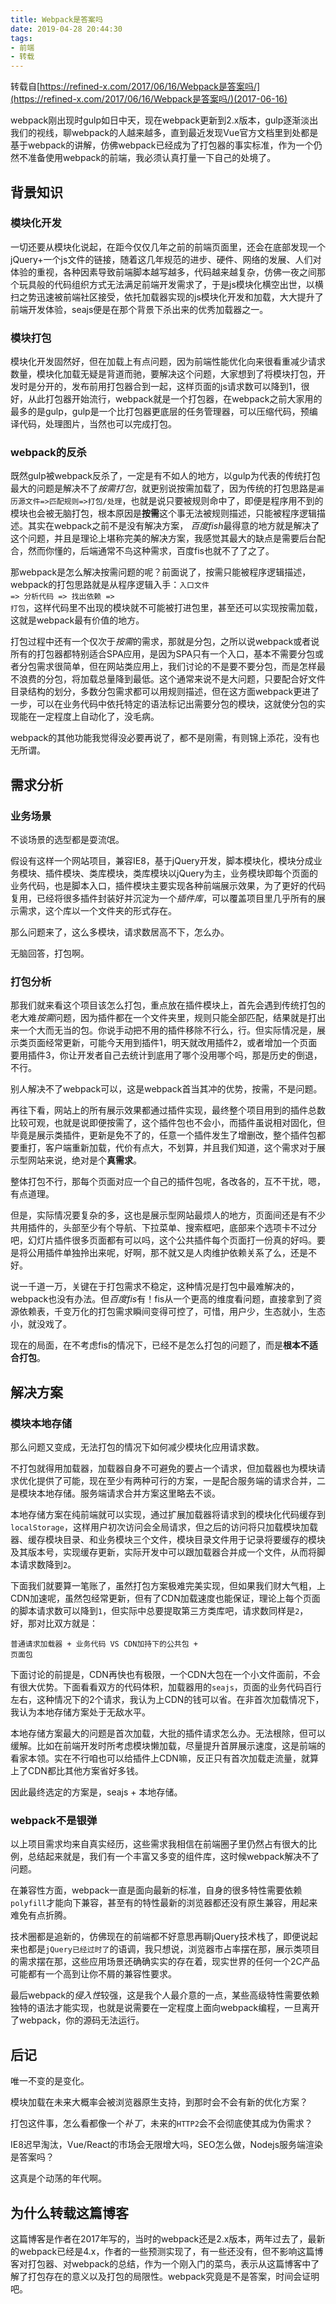 ```yaml
---
title: Webpack是答案吗
date: 2019-04-28 20:44:30
tags:
- 前端
- 转载
---
```

转载自[https://refined-x.com/2017/06/16/Webpack是答案吗/](https://refined-x.com/2017/06/16/Webpack是答案吗/)(2017-06-16)

webpack刚出现时gulp如日中天，现在webpack更新到2.x版本，gulp逐渐淡出我们的视线，聊webpack的人越来越多，直到最近发现Vue官方文档里到处都是基于webpack的讲解，仿佛webpack已经成为了打包器的事实标准，作为一个仍然不准备使用webpack的前端，我必须认真打量一下自己的处境了。

## 背景知识

### 模块化开发

一切还要从模块化说起，在距今仅仅几年之前的前端页面里，还会在底部发现一个jQuery+一个js文件的链接，随着这几年规范的进步、硬件、网络的发展、人们对体验的重视，各种因素导致前端脚本越写越多，代码越来越复杂，仿佛一夜之间那个玩具般的代码组织方式无法满足前端开发需求了，于是js模块化横空出世，以横扫之势迅速被前端社区接受，依托加载器实现的js模块化开发和加载，大大提升了前端开发体验，seajs便是在那个背景下杀出来的优秀加载器之一。

### 模块打包

模块化开发固然好，但在加载上有点问题，因为前端性能优化向来很看重减少请求数量，模块化加载无疑是背道而驰，要解决这个问题，大家想到了将模块打包，开发时是分开的，发布前用打包器合到一起，这样页面的js请求数可以降到1，很好，从此打包器开始流行，webpack就是一个打包器，在webpack之前大家用的最多的是gulp，gulp是一个比打包器更底层的任务管理器，可以压缩代码，预编译代码，处理图片，当然也可以完成打包。

### webpack的反杀

既然gulp被webpack反杀了，一定是有不如人的地方，以gulp为代表的传统打包最大的问题是解决不了*按需打包*，就更别说按需加载了，因为传统的打包思路是<code>遍历源文件=>匹配规则=>打包/处理</code>，也就是说只要被规则命中了，即便是程序用不到的模块也会被无脑打包，根本原因是**按需**这个事无法被规则描述，只能被程序逻辑描述。其实在webpack之前不是没有解决方案， *百度fish*最得意的地方就是解决了这个问题，并且是理论上堪称完美的解决方案，我感觉其最大的缺点是需要后台配合，然而你懂的，后端通常不鸟这种需求，百度fis也就不了了之了。

那webpack是怎么解决按需问题的呢？前面说了，按需只能被程序逻辑描述，webpack的打包思路就是从程序逻辑入手：<code>入口文件 => 分析代码 => 找出依赖 => 打包</code>，这样代码里不出现的模块就不可能被打进包里，甚至还可以实现按需加载，这就是webpack最有价值的地方。

打包过程中还有一个仅次于*按需*的需求，那就是分包，之所以说webpack或者说所有的打包器都特别适合SPA应用，是因为SPA只有一个入口，基本不需要分包或者分包需求很简单，但在网站类应用上，我们讨论的不是要不要分包，而是怎样最不浪费的分包，将加载总量降到最低。这个通常来说不是大问题，只要配合好文件目录结构的划分，多数分包需求都可以用规则描述，但在这方面webpack更进了一步，可以在业务代码中依托特定的语法标记出需要分包的模块，这就使分包的实现能在一定程度上自动化了，没毛病。

webpack的其他功能我觉得没必要再说了，都不是刚需，有则锦上添花，没有也无所谓。

## 需求分析

### 业务场景

不谈场景的选型都是耍流氓。

假设有这样一个网站项目，兼容IE8，基于jQuery开发，脚本模块化，模块分成业务模块、插件模块、类库模块，类库模块以jQuery为主，业务模块即每个页面的业务代码，也是脚本入口，插件模块主要实现各种前端展示效果，为了更好的代码复用，已经将很多插件封装好并沉淀为一个*插件库*，可以覆盖项目里几乎所有的展示需求，这个库以一个文件夹的形式存在。

那么问题来了，这么多模块，请求数居高不下，怎么办。

无脑回答，打包啊。

### 打包分析

那我们就来看这个项目该怎么打包，重点放在插件模块上，首先会遇到传统打包的老大难*按需*问题，因为插件都在一个文件夹里，规则只能全部匹配，结果就是打出来一个大而无当的包。你说手动把不用的插件移除不行么，行。但实际情况是，展示类页面经常更新，可能今天用到插件1，明天就改用插件2，或者增加一个页面要用插件3，你让开发者自己去统计到底用了哪个没用哪个吗，那是历史的倒退，不行。

别人解决不了webpack可以，这是webpack首当其冲的优势，按需，不是问题。

再往下看，网站上的所有展示效果都通过插件实现，最终整个项目用到的插件总数比较可观，也就是说即便按需了，这个插件包也不会小，而插件虽说相对固化，但毕竟是展示类插件，更新是免不了的，任意一个插件发生了增删改，整个插件包都要重打，客户端重新加载，代价有点大，不划算，并且我们知道，这个需求对于展示型网站来说，绝对是个**真需求**。

整体打包不行，那每个页面对应一个自己的插件包呢，各改各的，互不干扰，嗯，有点道理。

但是，实际情况要复杂的多，这也是展示型网站最烦人的地方，页面间还是有不少共用插件的，头部至少有个导航、下拉菜单、搜索框吧，底部来个选项卡不过分吧，幻灯片插件很多页面都有可以吗，这个公共插件每个页面打一份真的好吗。要是将公用插件单独拎出来呢，好啊，那不就又是人肉维护依赖关系了么，还是不好。

说一千道一万，关键在于打包需求不稳定，这种情况是打包中最难解决的，webpack也没有办法。但*百度fis*有！fis从一个更高的维度看问题，直接拿到了资源依赖表，千变万化的打包需求瞬间变得可控了，可惜，用户少，生态就小，生态小，就没戏了。

现在的局面，在不考虑fis的情况下，已经不是怎么打包的问题了，而是**根本不适合打包**。

## 解决方案

### 模块本地存储

那么问题又变成，无法打包的情况下如何减少模块化应用请求数。

不打包就得用加载器，加载器自身不可避免的要占一个请求，但加载器也为模块请求优化提供了可能，现在至少有两种可行的方案，一是配合服务端的请求合并，二是模块本地存储。服务端请求合并方案这里略去不谈。

本地存储方案在纯前端就可以实现，通过扩展加载器将请求到的模块化代码缓存到<code>localStorage</code>，这样用户初次访问会全局请求，但之后的访问将只加载模块加载器、缓存模块目录、和业务模块三个文件，模块目录文件用于记录将要缓存的模块及其版本号，实现缓存更新，实际开发中可以跟加载器合并成一个文件，从而将脚本请求数降到<code>2</code>。

下面我们就要算一笔账了，虽然打包方案极难完美实现，但如果我们财大气粗，上CDN加速呢，虽然包经常更新，但有了CDN加载速度也能保证，理论上每个页面的脚本请求数可以降到<code>1</code>，但实际中总要提取第三方类库吧，请求数同样是<code>2</code>，好，那对比双方就是：

<code>普通请求加载器 + 业务代码 VS CDN加持下的公共包 + 页面包</code>

下面讨论的前提是，CDN再快也有极限，一个CDN大包在一个小文件面前，不会有很大优势。下面看看双方的代码体积，加载器用的<code>seajs</code>，页面的业务代码百行左右，这种情况下的2个请求，我认为上CDN的钱可以省。在非首次加载情况下，我认为本地存储方案处于无敌水平。

本地存储方案最大的问题是首次加载，大批的插件请求怎么办。无法根除，但可以缓解。比如在前端开发时所考虑模块懒加载，尽量提升首屏展示速度，这是前端的看家本领。实在不行咱也可以给插件上CDN嘛，反正只有首次加载走流量，就算上了CDN都比其他方案省好多钱。

因此最终选定的方案是，seajs + 本地存储。

### webpack不是银弹

以上项目需求均来自真实经历，这些需求我相信在前端圈子里仍然占有很大的比例，总结起来就是，我们有一个丰富又多变的组件库，这时候webpack解决不了问题。

在兼容性方面，webpack一直是面向最新的标准，自身的很多特性需要依赖<code>polyfill</code>才能向下兼容，甚至有的特性最新的浏览器都还没有原生兼容，用起来难免有点折腾。

技术圈都是追新的，仿佛现在的前端都不好意思再聊jQuery技术栈了，即便说起来也都是<code>jQuery已经过时了</code>的语调，我只想说，浏览器市占率摆在那，展示类项目的需求摆在那，这些应用场景还确确实实的存在着，现实世界的任何一个2C产品可能都有一个高到让你不屑的兼容性要求。

最后webpack的*侵入性*较强，这是我个人最介意的一点，某些高级特性需要依赖独特的语法才能实现，也就是说需要在一定程度上面向webpack编程，一旦离开了webpack，你的源码无法运行。

## 后记

唯一不变的是变化。

模块加载在未来大概率会被浏览器原生支持，到那时会不会有新的优化方案？

打包这件事，怎么看都像一个*补丁*，未来的<code>HTTP2</code>会不会彻底使其成为伪需求？

IE8迟早淘汰，Vue/React的市场会无限增大吗，SEO怎么做，Nodejs服务端渲染是答案吗？

这真是个动荡的年代啊。

## 为什么转载这篇博客

这篇博客是作者在2017年写的，当时的webpack还是2.x版本，两年过去了，最新的webpack已经是4.x，作者的一些预测实现了，有一些还没有，但不影响这篇博客对打包器、对webpack的总结，作为一个刚入门的菜鸟，表示从这篇博客中了解了打包存在的意义以及打包的局限性。webpack究竟是不是答案，时间会证明吧。
